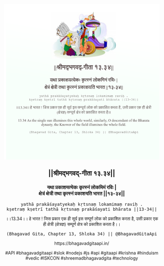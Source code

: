 <img src="../../asset/BG_13_34.png"/>
<center><h2>||श्रीमद्‍भगवद्‍-गीता १३.३४||</h2>
<h3>यथा प्रकाशयत्येकः कृत्स्नं लोकमिमं रविः |<br/>क्षेत्रं क्षेत्री तथा कृत्स्नं प्रकाशयति भारत ||१३-३४||</h3>
<pre>yathā prakāśayatyekaḥ kṛtsnaṃ lokamimaṃ raviḥ .<br/>kṣetraṃ kṣetrī tathā kṛtsnaṃ prakāśayati bhārata ||13-34||</pre>
<p>।।13.34।। हे भारत ! जिस प्रकार एक ही सूर्य इस सम्पूर्ण लोक को प्रकाशित करता है, उसी प्रकार एक ही क्षेत्री (क्षेत्रज्ञ) सम्पूर्ण क्षेत्र को प्रकाशित करता है।।</p>
<pre>(Bhagavad Gita, Chapter 13, Shloka 34) || @BhagavadGitaApi</pre><p>https://bhagavadgitaapi.in/</p><p>#API #bhagavadgitaapi #slok #nodejs #js #api #gitaapi #krishna #hinduism #vedic #ISKCON #shreemadbhagavadgita #technology</p></center>